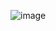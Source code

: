 ![image]({https://img.shields.io/badge/Android_Studio-3DDC84?style=for-the-badge&logo=android-studio&logoColor=white})
